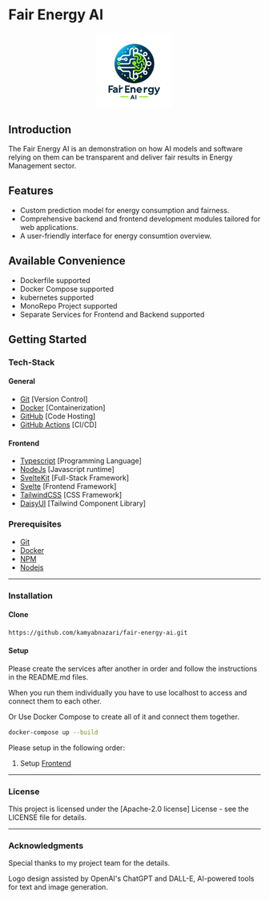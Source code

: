 # Fair Energy AI

<div style="text-align: center;">
  <img src="misc/fair_energy_ai_icon.png" alt="Fair Energy AI Framework Logo" style="max-width: 30%; height: auto; display: block; margin: 0 auto;">
</div>

## Introduction

The Fair Energy AI is an demonstration on how AI models and software relying on them can be transparent and deliver fair results in Energy Management sector.

## Features

- Custom prediction model for energy consumption and fairness.
- Comprehensive backend and frontend development modules tailored for web applications.
- A user-friendly interface for energy consumtion overview.

## Available Convenience

- Dockerfile supported
- Docker Compose supported
- kubernetes supported
- MonoRepo Project supported
- Separate Services for Frontend and Backend supported

## Getting Started

### Tech-Stack

#### General

- [Git](https://git-scm.com) [Version Control]
- [Docker](https://www.docker.com/get-started) [Containerization]
- [GitHub](https://github.com/) [Code Hosting]
- [GitHub Actions](https://github.com/features/actions) [CI/CD]

#### Frontend

- [Typescript](https://www.typescriptlang.org/) [Programming Language]
- [NodeJs](https://nodejs.org) [Javascript runtime]
- [SvelteKit](https://kit.svelte.dev/) [Full-Stack Framework]
- [Svelte](https://svelte.dev/) [Frontend Framework]
- [TailwindCSS](https://tailwindcss.com/) [CSS Framework]
- [DaisyUI](https://daisyui.com/) [Tailwind Component Library]

### Prerequisites

- [Git](https://git-scm.com/downloads)
- [Docker](https://www.docker.com/get-started)
- [NPM](https://www.npmjs.com/)
- [Nodejs](https://nodejs.org)

---

### Installation

#### Clone

```bash
https://github.com/kamyabnazari/fair-energy-ai.git
```

#### Setup

Please create the services after another in order and follow the instructions in the README.md files.

When you run them individually you have to use localhost to access and connect them to each other.

Or Use Docker Compose to create all of it and connect them together.

```bash
docker-compose up --build
```

Please setup in the following order:

1. Setup [Frontend](frontend/README.md)

---

### License

This project is licensed under the [Apache-2.0 license] License - see the LICENSE file for details.

---

### Acknowledgments

Special thanks to my project team for the details.

Logo design assisted by OpenAI's ChatGPT and DALL-E, AI-powered tools for text and image generation.
